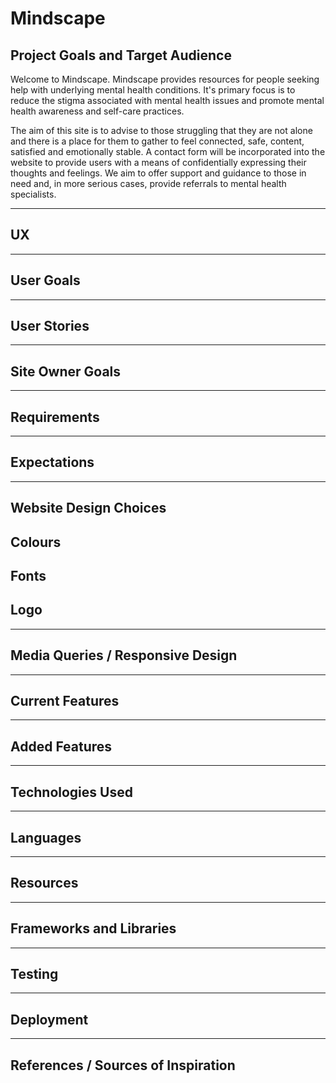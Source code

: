 # Mindscape

## Project Goals and Target Audience

Welcome to Mindscape. Mindscape provides resources for people seeking help with underlying mental health conditions. It's primary focus is to reduce the stigma associated with mental health issues and promote mental health awareness and self-care practices. 

The aim of this site is to advise to those struggling that they are not alone and there is a place for them to gather to feel connected, safe, content, satisfied and emotionally stable. A contact form will be incorporated into the website to provide users with a means of confidentially expressing their thoughts and feelings. We aim to offer support and guidance to those in need and, in more serious cases, provide referrals to mental health specialists.

<hr> 

## UX

<hr>

## User Goals 

<hr>

## User Stories

<hr>

## Site Owner Goals

<hr>

## Requirements 

<hr>

## Expectations

<hr>

## Website Design Choices

## Colours

## Fonts

## Logo

<hr>

## Media Queries / Responsive Design

<hr>

## Current Features

<hr>

## Added Features 

<hr>

## Technologies Used 

<hr>

## Languages

<hr>

## Resources 

<hr>

## Frameworks and Libraries 

<hr>

## Testing

<hr>

## Deployment 

<hr>

## References / Sources of Inspiration

